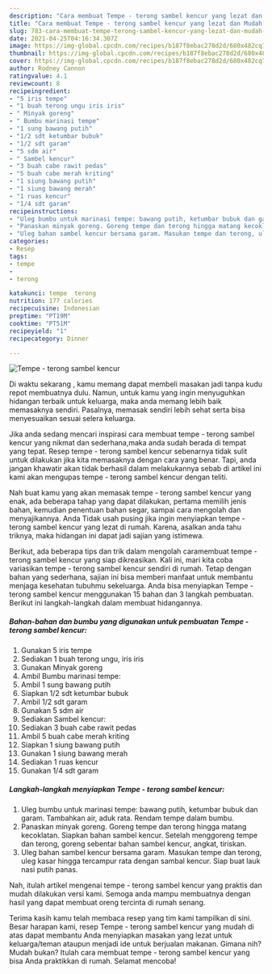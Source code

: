 ```yaml
---
description: "Cara membuat Tempe - terong sambel kencur yang lezat dan Mudah Dibuat"
title: "Cara membuat Tempe - terong sambel kencur yang lezat dan Mudah Dibuat"
slug: 783-cara-membuat-tempe-terong-sambel-kencur-yang-lezat-dan-mudah-dibuat
date: 2021-04-25T04:16:34.307Z
image: https://img-global.cpcdn.com/recipes/b187f8ebac278d2d/680x482cq70/tempe-terong-sambel-kencur-foto-resep-utama.jpg
thumbnail: https://img-global.cpcdn.com/recipes/b187f8ebac278d2d/680x482cq70/tempe-terong-sambel-kencur-foto-resep-utama.jpg
cover: https://img-global.cpcdn.com/recipes/b187f8ebac278d2d/680x482cq70/tempe-terong-sambel-kencur-foto-resep-utama.jpg
author: Rodney Cannon
ratingvalue: 4.1
reviewcount: 8
recipeingredient:
- "5 iris tempe"
- "1 buah terong ungu iris iris"
- " Minyak goreng"
- " Bumbu marinasi tempe"
- "1 sung bawang putih"
- "1/2 sdt ketumbar bubuk"
- "1/2 sdt garam"
- "5 sdm air"
- " Sambel kencur"
- "3 buah cabe rawit pedas"
- "5 buah cabe merah kriting"
- "1 siung bawang putih"
- "1 siung bawang merah"
- "1 ruas kencur"
- "1/4 sdt garam"
recipeinstructions:
- "Uleg bumbu untuk marinasi tempe: bawang putih, ketumbar bubuk dan garam. Tambahkan air, aduk rata. Rendam tempe dalam bumbu."
- "Panaskan minyak goreng. Goreng tempe dan terong hingga matang kecoklatan. Siapkan bahan sambel kencur. Setelah menggoreng tempe dan terong, goreng sebentar bahan sambel kencur, angkat, tiriskan."
- "Uleg bahan sambel kencur bersama garam. Masukan tempe dan terong, uleg kasar hingga tercampur rata dengan sambal kencur. Siap buat lauk nasi putih panas."
categories:
- Resep
tags:
- tempe
- 
- terong

katakunci: tempe  terong 
nutrition: 177 calories
recipecuisine: Indonesian
preptime: "PT19M"
cooktime: "PT51M"
recipeyield: "1"
recipecategory: Dinner

---
```



![Tempe - terong sambel kencur](https://img-global.cpcdn.com/recipes/b187f8ebac278d2d/680x482cq70/tempe-terong-sambel-kencur-foto-resep-utama.jpg)

Di waktu  sekarang , kamu memang dapat membeli masakan jadi tanpa kudu repot membuatnya dulu. Namun, untuk kamu yang ingin menyuguhkan hidangan terbaik untuk keluarga, maka anda memang lebih baik memasaknya sendiri. Pasalnya, memasak sendiri lebih sehat serta bisa menyesuaikan sesuai selera keluarga.

Jika anda sedang mencari inspirasi cara membuat tempe - terong sambel kencur yang nikmat dan sederhana,maka anda sudah berada di tempat yang tepat. Resep tempe - terong sambel kencur  sebenarnya tidak sulit untuk dilakukan jika kita memasaknya dengan cara yang benar. Tapi, anda jangan khawatir akan tidak berhasil dalam melakukannya 
sebab di artikel ini kami akan mengupas tempe - terong sambel kencur dengan teliti.  



Nah buat kamu yang akan memasak tempe - terong sambel kencur yang enak, ada beberapa tahap yang dapat dilakukan, pertama memilih jenis bahan, kemudian penentuan bahan segar, sampai cara mengolah dan menyajikannya. Anda Tidak usah pusing jika ingin menyiapkan tempe - terong sambel kencur yang lezat di rumah. Karena, asalkan anda  tahu triknya, maka hidangan ini dapat jadi sajian yang istimewa.

Berikut, ada beberapa tips dan trik dalam mengolah caramembuat tempe - terong sambel kencur yang siap dikreasikan. Kali ini, mari kita coba variasikan tempe - terong sambel kencur sendiri di rumah. Tetap dengan bahan yang sederhana, sajian ini bisa memberi manfaat untuk membantu menjaga kesehatan tubuhmu sekeluarga. Anda bisa menyiapkan Tempe - terong sambel kencur menggunakan 15 bahan dan 3 langkah pembuatan. Berikut ini langkah-langkah dalam membuat hidangannya.

<!--inarticleads1-->

##### Bahan-bahan dan bumbu yang digunakan untuk pembuatan Tempe - terong sambel kencur:

1. Gunakan 5 iris tempe
1. Sediakan 1 buah terong ungu, iris iris
1. Gunakan  Minyak goreng
1. Ambil  Bumbu marinasi tempe:
1. Ambil 1 sung bawang putih
1. Siapkan 1/2 sdt ketumbar bubuk
1. Ambil 1/2 sdt garam
1. Gunakan 5 sdm air
1. Sediakan  Sambel kencur:
1. Sediakan 3 buah cabe rawit pedas
1. Ambil 5 buah cabe merah kriting
1. Siapkan 1 siung bawang putih
1. Gunakan 1 siung bawang merah
1. Sediakan 1 ruas kencur
1. Gunakan 1/4 sdt garam




<!--inarticleads2-->

##### Langkah-langkah menyiapkan Tempe - terong sambel kencur:

1. Uleg bumbu untuk marinasi tempe: bawang putih, ketumbar bubuk dan garam. Tambahkan air, aduk rata. Rendam tempe dalam bumbu.
1. Panaskan minyak goreng. Goreng tempe dan terong hingga matang kecoklatan. Siapkan bahan sambel kencur. Setelah menggoreng tempe dan terong, goreng sebentar bahan sambel kencur, angkat, tiriskan.
1. Uleg bahan sambel kencur bersama garam. Masukan tempe dan terong, uleg kasar hingga tercampur rata dengan sambal kencur. Siap buat lauk nasi putih panas.




Nah, itulah artikel mengenai  tempe - terong sambel kencur  yang praktis dan mudah dilakukan versi kami. Semoga anda mampu membuatnya dengan hasil yang dapat membuat oreng tercinta di rumah senang. 

Terima kasih kamu telah membaca resep yang tim kami tampilkan di sini. Besar harapan kami, resep  Tempe - terong sambel kencur yang mudah di atas dapat membantu Anda menyiapkan masakan yang lezat untuk keluarga/teman ataupun menjadi ide untuk berjualan makanan. Gimana nih? Mudah bukan? Itulah cara membuat tempe - terong sambel kencur yang bisa Anda praktikkan di rumah. Selamat mencoba!


